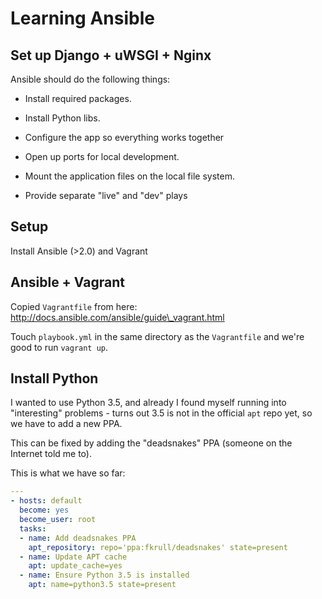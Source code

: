 Learning Ansible
================

Set up Django + uWSGI + Nginx
-----------------------------

Ansible should do the following things:

 * Install required packages.

 * Install Python libs.

 * Configure the app so everything works together

 * Open up ports for local development.

 * Mount the application files on the local file system.

 * Provide separate "live" and "dev" plays

Setup
-----

Install Ansible (>2.0) and Vagrant

Ansible + Vagrant
-----------------

Copied `Vagrantfile` from here: http://docs.ansible.com/ansible/guide\_vagrant.html

Touch `playbook.yml` in the same directory as the `Vagrantfile` and
we're good to run `vagrant up`.

Install Python
--------------

I wanted to use Python 3.5, and already I found myself running into
"interesting" problems - turns out 3.5 is not in the official `apt`
repo yet, so we have to add a new PPA.

This can be fixed by adding the "deadsnakes" PPA (someone on the
Internet told me to).

This is what we have so far:

```yaml
---
- hosts: default
  become: yes
  become_user: root
  tasks:
  - name: Add deadsnakes PPA
    apt_repository: repo='ppa:fkrull/deadsnakes' state=present
  - name: Update APT cache
    apt: update_cache=yes
  - name: Ensure Python 3.5 is installed
    apt: name=python3.5 state=present
```
